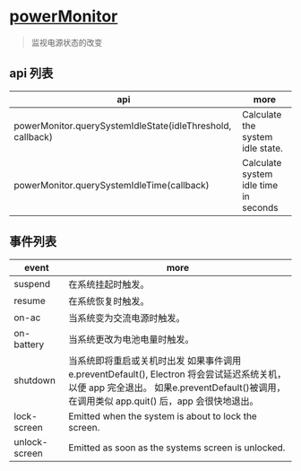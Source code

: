 # [powerMonitor](https://www.electronjs.cn/docs/api/power-monitor)

> 监视电源状态的改变

## api 列表

| api                                                        | more                                  |
| ---------------------------------------------------------- | ------------------------------------- |
| powerMonitor.querySystemIdleState(idleThreshold, callback) | Calculate the system idle state.      |
| powerMonitor.querySystemIdleTime(callback)                 | Calculate system idle time in seconds |

## 事件列表

| event         | more                                                                                                                                                                                     |
| ------------- | ---------------------------------------------------------------------------------------------------------------------------------------------------------------------------------------- |
| suspend       | 在系统挂起时触发。                                                                                                                                                                       |
| resume        | 在系统恢复时触发。                                                                                                                                                                       |
| on-ac         | 当系统变为交流电源时触发。                                                                                                                                                               |
| on-battery    | 当系统更改为电池电量时触发。                                                                                                                                                             |
| shutdown      | 当系统即将重启或关机时出发 如果事件调用e.preventDefault(), Electron 将会尝试延迟系统关机，以便 app 完全退出。 如果e.preventDefault()被调用，在调用类似 app.quit() 后，app 会很快地退出。 |
| lock-screen   | Emitted when the system is about to lock the screen.                                                                                                                                     |
| unlock-screen | Emitted as soon as the systems screen is unlocked.                                                                                                                                       |